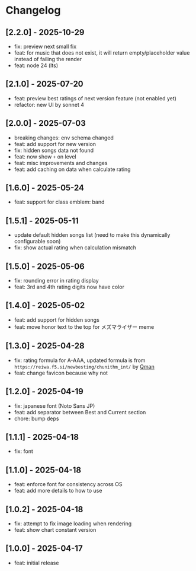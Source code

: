 # Changelog

## [2.2.0] - 2025-10-29

- fix: preview next small fix
- feat: for music that does not exist, it will return empty/placeholder value instead of failing the render
- feat: node 24 (lts)

## [2.1.0] - 2025-07-20

- feat: preview best ratings of next version feature (not enabled yet)
- refactor: new UI by sonnet 4

## [2.0.0] - 2025-07-03

- breaking changes: env schema changed
- feat: add support for new version
- fix: hidden songs data not found
- feat: now show `+` on level
- feat: misc improvements and changes
- feat: add caching on data when calculate rating

## [1.6.0] - 2025-05-24

- feat: support for class emblem: band

## [1.5.1] - 2025-05-11

- update default hidden songs list (need to make this dynamically configurable soon)
- fix: show actual rating when calculation mismatch

## [1.5.0] - 2025-05-06

- fix: rounding error in rating display
- feat: 3rd and 4th rating digits now have color

## [1.4.0] - 2025-05-02

- feat: add support for hidden songs
- feat: move honor text to the top for メズマライザー meme

## [1.3.0] - 2025-04-28

- fix: rating formula for A-AAA, updated formula is from `https://reiwa.f5.si/newbestimg/chunithm_int/` by [Qman](https://github.com/Qman11010101)
- feat: change favicon because why not

## [1.2.0] - 2025-04-19

- fix: japanese font (Noto Sans JP)
- feat: add separator between Best and Current section
- chore: bump deps

## [1.1.1] - 2025-04-18

- fix: font

## [1.1.0] - 2025-04-18

- feat: enforce font for consistency across OS
- feat: add more details to how to use

## [1.0.2] - 2025-04-18

- fix: attempt to fix image loading when rendering
- feat: show chart constant version

## [1.0.0] - 2025-04-17

- feat: initial release
